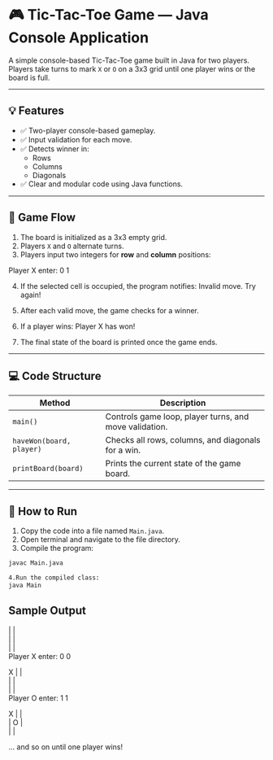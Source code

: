 
# 🎮 Tic-Tac-Toe Game — Java Console Application

A simple console-based Tic-Tac-Toe game built in Java for two players. Players take turns to mark `X` or `O` on a 3x3 grid until one player wins or the board is full.

---

## 💡 Features

- ✅ Two-player console-based gameplay.
- ✅ Input validation for each move.
- ✅ Detects winner in:
  - Rows
  - Columns
  - Diagonals
- ✅ Clear and modular code using Java functions.

---

## 📌 Game Flow

1. The board is initialized as a 3x3 empty grid.
2. Players `X` and `O` alternate turns.
3. Players input two integers for **row** and **column** positions:

Player X enter: 0 1

4. If the selected cell is occupied, the program notifies:
 Invalid move. Try again!

5. After each valid move, the game checks for a winner.
6. If a player wins: Player X has won!
7. The final state of the board is printed once the game ends.

---

## 💻 Code Structure

| Method                  | Description                                               |
|--------------------------|-----------------------------------------------------------|
| `main()`                 | Controls game loop, player turns, and move validation.    |
| `haveWon(board, player)` | Checks all rows, columns, and diagonals for a win.         |
| `printBoard(board)`      | Prints the current state of the game board.                |

---

## 📂 How to Run

1. Copy the code into a file named `Main.java`.
2. Open terminal and navigate to the file directory.
3. Compile the program:
```bash
javac Main.java

4.Run the compiled class:
java Main
```
## Sample Output
  |   |   
  |   |   
  |   |   
Player X enter: 0 0

X |   |   
  |   |   
  |   |   
Player O enter: 1 1

X |   |   
  | O |   
  |   |   

... and so on until one player wins!

